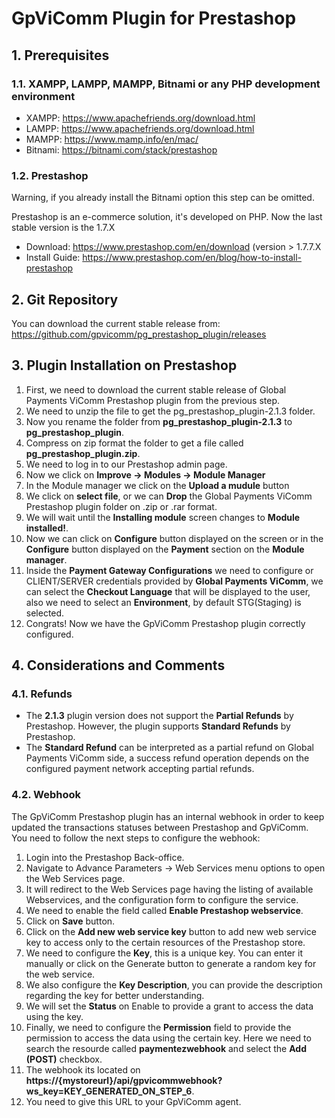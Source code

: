 # GpViComm Plugin for Prestashop

## 1. Prerequisites
### 1.1. XAMPP, LAMPP, MAMPP, Bitnami or any PHP development environment
- XAMPP: https://www.apachefriends.org/download.html
- LAMPP: https://www.apachefriends.org/download.html
- MAMPP: https://www.mamp.info/en/mac/
- Bitnami: https://bitnami.com/stack/prestashop
### 1.2. Prestashop
Warning, if you already install the Bitnami option this step can be omitted.

Prestashop is an e-commerce solution, it's developed on PHP. Now the last stable version is the 1.7.X
- Download: https://www.prestashop.com/en/download (version > 1.7.7.X
- Install Guide: https://www.prestashop.com/en/blog/how-to-install-prestashop

## 2. Git Repository
You can download the current stable release from: https://github.com/gpvicomm/pg_prestashop_plugin/releases

## 3. Plugin Installation on Prestashop
1. First, we need to download the current stable release of Global Payments ViComm Prestashop plugin from the previous step.
2. We need to unzip the file to get the pg_prestashop_plugin-2.1.3 folder.
3. Now you rename the folder from **pg_prestashop_plugin-2.1.3** to **pg_prestashop_plugin**.
4. Compress on zip format the folder to get a file called **pg_prestashop_plugin.zip**.
5. We need to log in to our Prestashop admin page.
6. Now we click on **Improve -> Modules -> Module Manager**
7. In the Module manager we click on the **Upload a mudule** button
8. We click on **select file**, or we can **Drop** the Global Payments ViComm Prestashop plugin folder on .zip or .rar format.
9. We will wait until the **Installing module** screen changes to **Module installed!**.
10. Now we can click on **Configure** button displayed on the screen or in the **Configure** button displayed on the **Payment** section on the **Module manager**.
11. Inside the **Payment Gateway Configurations** we need to configure or CLIENT/SERVER credentials provided by **Global Payments ViComm**, we can select the **Checkout Language** that will be displayed to the user, also we need to select an **Environment**, by default STG(Staging) is selected.
12. Congrats! Now we have the GpViComm Prestashop plugin correctly configured.

## 4. Considerations and Comments
### 4.1. Refunds
- The **2.1.3** plugin version does not support the **Partial Refunds** by Prestashop. However, the plugin supports **Standard Refunds** by Prestashop.
- The **Standard Refund** can be interpreted as a partial refund on Global Payments ViComm side, a success refund operation depends on the configured payment network accepting partial refunds.
### 4.2. Webhook
The GpViComm Prestashop plugin has an internal webhook in order to keep updated the transactions statuses between Prestashop and GpViComm. You need to follow the next steps to configure the webhook:
1. Login into the Prestashop Back-office.
2. Navigate to Advance Parameters -> Web Services menu options to open the Web Services page.
3. It will redirect to the Web Services page having the listing of available Webservices, and the configuration form to configure the service.
4. We need to enable the field called **Enable Prestashop webservice**.
5. Click on **Save** button.
6. Click on the **Add new web service key** button to add new web service key to access only to the certain resources of the Prestashop store.
7. We need to configure the **Key**, this is a unique key. You can enter it manually or click on the Generate button to generate a random key for the web service.
8. We also configure the **Key Description**, you can provide the description regarding the key for better understanding.
9. We will set the **Status** on Enable to provide a grant to access the data using the key.
10. Finally, we need to configure the **Permission** field to provide the permission to access the data using the certain key. Here we need to search the resourde called **paymentezwebhook** and select the **Add (POST)** checkbox.
11. The webhook its located on **https://{mystoreurl}/api/gpvicommwebhook?ws_key=KEY_GENERATED_ON_STEP_6**.
12. You need to give this URL to your GpViComm agent.
